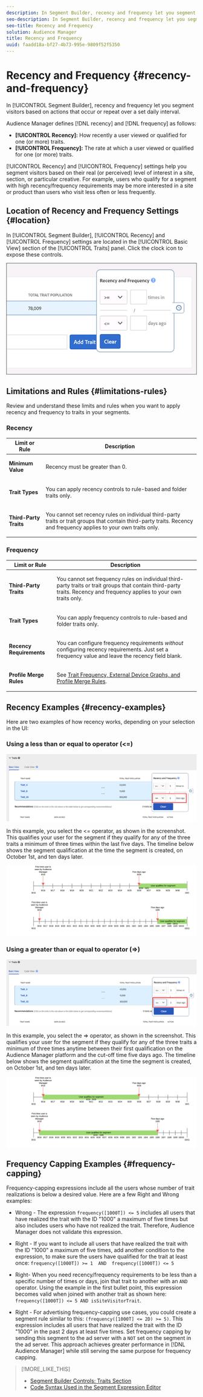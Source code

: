 ```yaml
---
description: In Segment Builder, recency and frequency let you segment visitors based on actions that occur or repeat over a set daily interval.
seo-description: In Segment Builder, recency and frequency let you segment visitors based on actions that occur or repeat over a set daily interval.
seo-title: Recency and Frequency
solution: Audience Manager
title: Recency and Frequency
uuid: faadd18a-bf27-4b73-995e-9809f52f5350
---
```


# Recency and Frequency {#recency-and-frequency}

In [!UICONTROL Segment Builder], recency and frequency let you segment visitors based on actions that occur or repeat over a set daily interval.

Audience Manager defines [!DNL recency] and [!DNL frequency] as follows:

* **[!UICONTROL Recency]:** How recently a user viewed or qualified for one (or more) traits.
* **[!UICONTROL Frequency]:** The rate at which a user viewed or qualified for one (or more) traits.

[!UICONTROL Recency] and [!UICONTROL Frequency] settings help you segment visitors based on their real (or perceived) level of interest in a site, section, or particular creative. For example, users who qualify for a segment with high recency/frequency requirements may be more interested in a site or product than users who visit less often or less frequently.

## Location of Recency and Frequency Settings {#location}

In [!UICONTROL Segment Builder], [!UICONTROL Recency] and [!UICONTROL Frequency] settings are located in the [!UICONTROL Basic View] section of the [!UICONTROL Traits] panel. Click the clock icon to expose these controls.

![](assets/recency_frequency.png)

## Limitations and Rules {#limitations-rules}

Review and understand these limits and rules when you want to apply recency and frequency to traits in your segments.

### Recency

<table id="table_026064124C694D75B7A960457D50170B"> 
 <thead> 
  <tr> 
   <th colname="col1" class="entry"> Limit or Rule </th> 
   <th colname="col2" class="entry"> Description </th> 
  </tr> 
 </thead>
 <tbody> 
  <tr> 
   <td colname="col1"> <p> <b>Minimum Value</b> </p> </td> 
   <td colname="col2"> <p>Recency must be greater than 0. </p> </td> 
  </tr>
  <tr> 
   <td colname="col1"> <p> <b>Trait Types</b> </p> </td> 
   <td colname="col2"> <p>You can apply recency controls to rule-based and folder traits only. </p> </td> 
  </tr> 
  <tr> 
   <td colname="col1"> <p> <b>Third-Party Traits</b> </p> </td> 
   <td colname="col2"> <p>You cannot set recency rules on individual third-party traits or trait groups that contain third-party traits. Recency and frequency applies to your own traits only. </p> </td> 
  </tr> 
 </tbody> 
</table>

### Frequency

<table id="table_EBD621D26C8B4D03933E8C0753C892A7"> 
 <thead> 
  <tr> 
   <th colname="col1" class="entry"> Limit or Rule </th> 
   <th colname="col2" class="entry"> Description </th> 
  </tr> 
 </thead>
 <tbody> 
  <tr> 
   <td colname="col1"> <p> <b>Third-Party Traits</b> </p> </td> 
   <td colname="col2"> <p>You cannot set frequency rules on individual third-party traits or trait groups that contain third-party traits. Recency and frequency applies to your own traits only. </p> </td> 
  </tr> 
  <tr> 
   <td colname="col1"> <p> <b>Trait Types</b> </p> </td> 
   <td colname="col2"> <p>You can apply frequency controls to rule-based and folder traits only. </p> </td> 
  </tr> 
  <tr> 
   <td colname="col1"> <p> <b>Recency Requirements</b> </p> </td> 
   <td colname="col2"> <p>You can configure frequency requirements <i>without</i> configuring recency requirements. Just set a frequency value and leave the recency field blank. </p> </td> 
  </tr> 
  <tr> 
   <td colname="col1"> <p><b>Profile Merge Rules</b> </p> </td> 
   <td colname="col2"> <p>See <a href="../../faq/faq-profile-merge.md#trait-freq-device-rules"> Trait Frequency, External Device Graphs, and Profile Merge Rules</a>. </p> </td> 
  </tr> 
 </tbody> 
</table>

## Recency Examples {#recency-examples}

Here are two examples of how recency works, depending on your selection in the UI:

### Using a less than or equal to operator (<=)

![Less-than-equal-to](assets/less-than-equal-to.png)

In this example, you select the <= operator, as shown in the screenshot. This qualifies your user for the segment if they qualify for any of the three traits a minimum of three times within the last five days. The timeline below shows the segment qualification at the time the segment is created, on October 1st, and ten days later.

![Last-five-days](assets/last-5-days.png)

### Using a greater than or equal to operator (=>)

![Greater-than-equal-to](assets/greater-than-equal-to.png)

In this example, you select the => operator, as shown in the screenshot. This qualifies your user for the segment if they qualify for any of the three traits a minimum of three times anytime between their first qualification on the Audience Manager platform and the cut-off time five days ago. The timeline below shows the segment qualification at the time the segment is created, on October 1st, and ten days later.

![Earlier-qualification](assets/earlier-qualification.png)


## Frequency Capping Examples {#frequency-capping}

Frequency-capping expressions include all the users whose number of trait realizations is below a desired value. Here are a few Right and Wrong examples:

* Wrong - The expression `frequency([1000T]) <= 5` includes all users that have realized the trait with the ID "1000" a maximum of five times but also includes users who have not realized the trait. Therefore, Audience Manager does not validate this expression.

* Right - If you want to include all users that have realized the trait with the ID "1000" a maximum of five times, add another condition to the expression, to make sure the users have qualified for the trait at least once:  `frequency([1000T]) >= 1  AND  frequency([1000T]) <= 5`

* Right- When you need recency/frequency requirements to be less than a specific number of times or days, join that trait to another with an `AND` operator. Using the example in the first bullet point, this expression becomes valid when joined with another trait as shown here: `frequency([1000T]) <= 5 AND isSiteVisitorTrait`.

* Right - For advertising frequency-capping use cases, you could create a segment rule similar to this: `(frequency([1000T] <= 2D) >= 5)`. This expression includes all users that have realized the trait with the ID "1000" in the past 2 days at least five times. Set frequency capping by sending this segment to the ad server with a `NOT` set on the segment in the ad server. This approach achieves greater performance in [!DNL Audience Manager] while still serving the same purpose for frequency capping.

>[!MORE_LIKE_THIS]
>
>* [Segment Builder Controls: Traits Section](../../features/segments/segment-builder.md#segment-builder-controls-traits)
>* [Code Syntax Used in the Segment Expression Editor](../../features/segments/segment-code-syntax.md)
